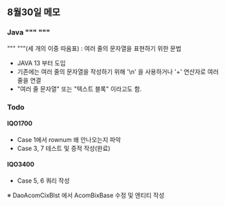 ## 8월30일 메모
### Java """ """
""" """(세 개의 이중 따옴표) : 여러 줄의 문자열을 표현하기 위한 문법<br>
- JAVA 13 부터 도입
- 기존에는 여러 줄의 문자열을 작성하기 위해 '\n' 을 사용하거나 '+' 연산자로 여러줄을 연결
- "여러 줄 문자열" 또는 "텍스트 블록" 이라고도 함.

### Todo
#### IQO1700
- Case 1에서 rownum 왜 안나오는지 파악
- Case 3, 7 테스트 및 증적 작성(완료)
#### IQO3400
- Case 5, 6 쿼리 작성

※ DaoAcomCixBlst 에서 AcomBixBase 수정 및 엔티티 작성
